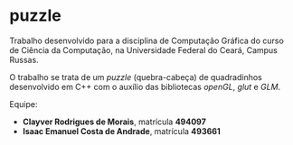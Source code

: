 # puzzle

Trabalho desenvolvido para a disciplina de Computação Gráfica do curso de Ciência da Computação, na Universidade Federal do Ceará, Campus Russas.

O trabalho se trata de um *puzzle* (quebra-cabeça) de quadradinhos desenvolvido em C++ com o auxílio das bibliotecas *openGL*, *glut* e *GLM*.

Equipe:

- **Clayver Rodrigues de Morais**, matrícula **494097**
- **Isaac Emanuel Costa de Andrade**, matrícula **493661**
